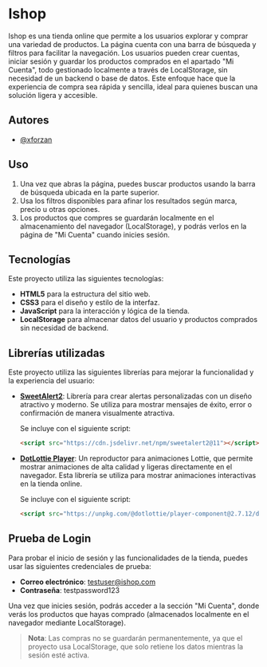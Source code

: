 
# Ishop

Ishop es una tienda online que permite a los usuarios explorar y comprar una variedad de productos. La página cuenta con una barra de búsqueda y filtros para facilitar la navegación. Los usuarios pueden crear cuentas, iniciar sesión y guardar los productos comprados en el apartado "Mi Cuenta", todo gestionado localmente a través de LocalStorage, sin necesidad de un backend o base de datos. Este enfoque hace que la experiencia de compra sea rápida y sencilla, ideal para quienes buscan una solución ligera y accesible.


## Autores

- [@xforzan](https://www.github.com/xforzan)


## Uso

1. Una vez que abras la página, puedes buscar productos usando la barra de búsqueda ubicada en la parte superior.
2. Usa los filtros disponibles para afinar los resultados según marca, precio u otras opciones.
3. Los productos que compres se guardarán localmente en el almacenamiento del navegador (LocalStorage), y podrás verlos en la página de "Mi Cuenta" cuando inicies sesión.

## Tecnologías

Este proyecto utiliza las siguientes tecnologías:

- **HTML5** para la estructura del sitio web.
- **CSS3** para el diseño y estilo de la interfaz.
- **JavaScript** para la interacción y lógica de la tienda.
- **LocalStorage** para almacenar datos del usuario y productos comprados sin necesidad de backend.

## Librerías utilizadas

Este proyecto utiliza las siguientes librerías para mejorar la funcionalidad y la experiencia del usuario:

- **[SweetAlert2](https://sweetalert2.github.io/)**: Librería para crear alertas personalizadas con un diseño atractivo y moderno. Se utiliza para mostrar mensajes de éxito, error o confirmación de manera visualmente atractiva.

  Se incluye con el siguiente script:
  ```html
  <script src="https://cdn.jsdelivr.net/npm/sweetalert2@11"></script>

- **[DotLottie Player](https://github.com/dotlottie/player)**: Un reproductor para animaciones Lottie, que permite mostrar animaciones de alta calidad y ligeras directamente en el navegador. Esta librería se utiliza para mostrar animaciones interactivas en la tienda online.

  Se incluye con el siguiente script:
  ```html
  <script src="https://unpkg.com/@dotlottie/player-component@2.7.12/dist/dotlottie-player.mjs" type="module"></script>
## Prueba de Login

Para probar el inicio de sesión y las funcionalidades de la tienda, puedes usar las siguientes credenciales de prueba:

- **Correo electrónico**: testuser@ishop.com
- **Contraseña**: testpassword123

Una vez que inicies sesión, podrás acceder a la sección "Mi Cuenta", donde verás los productos que hayas comprado (almacenados localmente en el navegador mediante LocalStorage).

> **Nota**: Las compras no se guardarán permanentemente, ya que el proyecto usa LocalStorage, que solo retiene los datos mientras la sesión esté activa.
